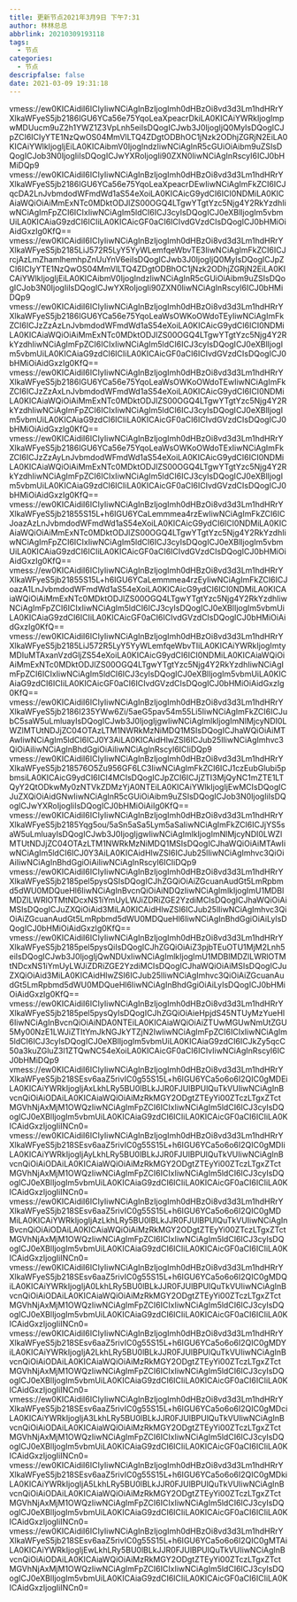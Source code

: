 ```yaml
---
title: 更新节点2021年3月9日 下午7:31
author: 林林总总
abbrlink: 20210309193118
tags:
  - 节点
categories:
  - 节点
descripfalse: false
date: 2021-03-09 19:31:18
---
```

vmess://ew0KICAidiI6ICIyIiwNCiAgInBzIjogImh0dHBzOi8vd3d3Lm1hdHRrYXlkaWFyeS5jb2186IGU6YCa56e75YqoLeaXpeacrDkiLA0KICAiYWRkIjogImpwMDUucm9uZ2h1YWZ1Z3VpLnh5eiIsDQogICJwb3J0IjogIjQ0MyIsDQogICJpZCI6ICIyYTE1NzQwOS04MmVlLTQ4ZDgtODBhOC1jNzk2ODhjZGRjN2EiLA0KICAiYWlkIjogIjEiLA0KICAibmV0IjogIndzIiwNCiAgInR5cGUiOiAibm9uZSIsDQogICJob3N0IjogIiIsDQogICJwYXRoIjogIi90ZXN0IiwNCiAgInRscyI6ICJ0bHMiDQp9
vmess://ew0KICAidiI6ICIyIiwNCiAgInBzIjogImh0dHBzOi8vd3d3Lm1hdHRrYXlkaWFyeS5jb2186IGU6YCa56e75YqoLeaXpeacrDEwIiwNCiAgImFkZCI6ICJqcDA2LnJvbmdodWFmdWd1aS54eXoiLA0KICAicG9ydCI6ICI0NDMiLA0KICAiaWQiOiAiMmExNTc0MDktODJlZS00OGQ4LTgwYTgtYzc5Njg4Y2RkYzdhIiwNCiAgImFpZCI6ICIxIiwNCiAgIm5ldCI6ICJ3cyIsDQogICJ0eXBlIjogIm5vbmUiLA0KICAiaG9zdCI6ICIiLA0KICAicGF0aCI6ICIvdGVzdCIsDQogICJ0bHMiOiAidGxzIg0KfQ==
vmess://ew0KICAidiI6ICIyIiwNCiAgInBzIjogImh0dHBzOi8vd3d3Lm1hdHRrYXlkaWFyeS5jb2185LiJ572R5LyY5YyWLemfqeWbvTE3IiwNCiAgImFkZCI6ICJrcjAzLmZhamlhemhpZnUuYnV6eiIsDQogICJwb3J0IjogIjQ0MyIsDQogICJpZCI6ICIyYTE1NzQwOS04MmVlLTQ4ZDgtODBhOC1jNzk2ODhjZGRjN2EiLA0KICAiYWlkIjogIjEiLA0KICAibmV0IjogIndzIiwNCiAgInR5cGUiOiAibm9uZSIsDQogICJob3N0IjogIiIsDQogICJwYXRoIjogIi90ZXN0IiwNCiAgInRscyI6ICJ0bHMiDQp9
vmess://ew0KICAidiI6ICIyIiwNCiAgInBzIjogImh0dHBzOi8vd3d3Lm1hdHRrYXlkaWFyeS5jb2186IGU6YCa56e75YqoLeaWsOWKoOWdoTEyIiwNCiAgImFkZCI6ICJzZzAzLnJvbmdodWFmdWd1aS54eXoiLA0KICAicG9ydCI6ICI0NDMiLA0KICAiaWQiOiAiMmExNTc0MDktODJlZS00OGQ4LTgwYTgtYzc5Njg4Y2RkYzdhIiwNCiAgImFpZCI6ICIxIiwNCiAgIm5ldCI6ICJ3cyIsDQogICJ0eXBlIjogIm5vbmUiLA0KICAiaG9zdCI6ICIiLA0KICAicGF0aCI6ICIvdGVzdCIsDQogICJ0bHMiOiAidGxzIg0KfQ==
vmess://ew0KICAidiI6ICIyIiwNCiAgInBzIjogImh0dHBzOi8vd3d3Lm1hdHRrYXlkaWFyeS5jb2186IGU6YCa56e75YqoLeaWsOWKoOWdoTEwIiwNCiAgImFkZCI6ICJzZzAxLnJvbmdodWFmdWd1aS54eXoiLA0KICAicG9ydCI6ICI0NDMiLA0KICAiaWQiOiAiMmExNTc0MDktODJlZS00OGQ4LTgwYTgtYzc5Njg4Y2RkYzdhIiwNCiAgImFpZCI6ICIxIiwNCiAgIm5ldCI6ICJ3cyIsDQogICJ0eXBlIjogIm5vbmUiLA0KICAiaG9zdCI6ICIiLA0KICAicGF0aCI6ICIvdGVzdCIsDQogICJ0bHMiOiAidGxzIg0KfQ==
vmess://ew0KICAidiI6ICIyIiwNCiAgInBzIjogImh0dHBzOi8vd3d3Lm1hdHRrYXlkaWFyeS5jb2186IGU6YCa56e75YqoLeaWsOWKoOWdoTExIiwNCiAgImFkZCI6ICJzZzAyLnJvbmdodWFmdWd1aS54eXoiLA0KICAicG9ydCI6ICI0NDMiLA0KICAiaWQiOiAiMmExNTc0MDktODJlZS00OGQ4LTgwYTgtYzc5Njg4Y2RkYzdhIiwNCiAgImFpZCI6ICIxIiwNCiAgIm5ldCI6ICJ3cyIsDQogICJ0eXBlIjogIm5vbmUiLA0KICAiaG9zdCI6ICIiLA0KICAicGF0aCI6ICIvdGVzdCIsDQogICJ0bHMiOiAidGxzIg0KfQ==
vmess://ew0KICAidiI6ICIyIiwNCiAgInBzIjogImh0dHBzOi8vd3d3Lm1hdHRrYXlkaWFyeS5jb21855S15L+h6IGU6YCaLemmmea4rzEwIiwNCiAgImFkZCI6ICJoazAzLnJvbmdodWFmdWd1aS54eXoiLA0KICAicG9ydCI6ICI0NDMiLA0KICAiaWQiOiAiMmExNTc0MDktODJlZS00OGQ4LTgwYTgtYzc5Njg4Y2RkYzdhIiwNCiAgImFpZCI6ICIxIiwNCiAgIm5ldCI6ICJ3cyIsDQogICJ0eXBlIjogIm5vbmUiLA0KICAiaG9zdCI6ICIiLA0KICAicGF0aCI6ICIvdGVzdCIsDQogICJ0bHMiOiAidGxzIg0KfQ==
vmess://ew0KICAidiI6ICIyIiwNCiAgInBzIjogImh0dHBzOi8vd3d3Lm1hdHRrYXlkaWFyeS5jb21855S15L+h6IGU6YCaLemmmea4rzEyIiwNCiAgImFkZCI6ICJoazA1LnJvbmdodWFmdWd1aS54eXoiLA0KICAicG9ydCI6ICI0NDMiLA0KICAiaWQiOiAiMmExNTc0MDktODJlZS00OGQ4LTgwYTgtYzc5Njg4Y2RkYzdhIiwNCiAgImFpZCI6ICIxIiwNCiAgIm5ldCI6ICJ3cyIsDQogICJ0eXBlIjogIm5vbmUiLA0KICAiaG9zdCI6ICIiLA0KICAicGF0aCI6ICIvdGVzdCIsDQogICJ0bHMiOiAidGxzIg0KfQ==
vmess://ew0KICAidiI6ICIyIiwNCiAgInBzIjogImh0dHBzOi8vd3d3Lm1hdHRrYXlkaWFyeS5jb2185LiJ572R5LyY5YyWLemfqeWbvTIiLA0KICAiYWRkIjogImtyMDIuMTAxanVzdGljZS54eXoiLA0KICAicG9ydCI6ICI0NDMiLA0KICAiaWQiOiAiMmExNTc0MDktODJlZS00OGQ4LTgwYTgtYzc5Njg4Y2RkYzdhIiwNCiAgImFpZCI6ICIxIiwNCiAgIm5ldCI6ICJ3cyIsDQogICJ0eXBlIjogIm5vbmUiLA0KICAiaG9zdCI6ICIiLA0KICAicGF0aCI6ICIvdGVzdCIsDQogICJ0bHMiOiAidGxzIg0KfQ==
vmess://ew0KICAidiI6ICIyIiwNCiAgInBzIjogImh0dHBzOi8vd3d3Lm1hdHRrYXlkaWFyeS5jb2186I235YWw6Zi/5aeG5pav54m55Li5IiwNCiAgImFkZCI6ICJubC5saW5uLmluayIsDQogICJwb3J0IjogIjgwIiwNCiAgImlkIjogImNlMjcyNDI0LWZlMTUtNDJjZC04OTAzLTM1NWRkMzNiMDQ1MSIsDQogICJhaWQiOiAiMTAwIiwNCiAgIm5ldCI6ICJ0Y3AiLA0KICAidHlwZSI6ICJub25lIiwNCiAgImhvc3QiOiAiIiwNCiAgInBhdGgiOiAiIiwNCiAgInRscyI6ICIiDQp9
vmess://ew0KICAidiI6ICIyIiwNCiAgInBzIjogImh0dHBzOi8vd3d3Lm1hdHRrYXlkaWFyeS5jb218576O5Zu956GF6LC3IiwNCiAgImFkZCI6ICJ1czEubGlubi5pbmsiLA0KICAicG9ydCI6ICI4MCIsDQogICJpZCI6ICJjZTI3MjQyNC1mZTE1LTQyY2QtODkwMy0zNTVkZDMzYjA0NTEiLA0KICAiYWlkIjogIjEwMCIsDQogICJuZXQiOiAidGNwIiwNCiAgInR5cGUiOiAibm9uZSIsDQogICJob3N0IjogIiIsDQogICJwYXRoIjogIiIsDQogICJ0bHMiOiAiIg0KfQ==
vmess://ew0KICAidiI6ICIyIiwNCiAgInBzIjogImh0dHBzOi8vd3d3Lm1hdHRrYXlkaWFyeS5jb2185Yqg5ou/5aSn5aSa5Lym5aSaIiwNCiAgImFkZCI6ICJjYS5saW5uLmluayIsDQogICJwb3J0IjogIjgwIiwNCiAgImlkIjogImNlMjcyNDI0LWZlMTUtNDJjZC04OTAzLTM1NWRkMzNiMDQ1MSIsDQogICJhaWQiOiAiMTAwIiwNCiAgIm5ldCI6ICJ0Y3AiLA0KICAidHlwZSI6ICJub25lIiwNCiAgImhvc3QiOiAiIiwNCiAgInBhdGgiOiAiIiwNCiAgInRscyI6ICIiDQp9
vmess://ew0KICAidiI6ICIyIiwNCiAgInBzIjogImh0dHBzOi8vd3d3Lm1hdHRrYXlkaWFyeS5jb2185pel5pysQSIsDQogICJhZGQiOiAiZGcuanAudGt5LmRpbmd5dWU0MDQueHl6IiwNCiAgInBvcnQiOiAiNDQzIiwNCiAgImlkIjogImU1MDBlMDZlLWRlOTMtNDcxNS1iYmUyLWJiZDRiZGE2YzdiMCIsDQogICJhaWQiOiAiMSIsDQogICJuZXQiOiAid3MiLA0KICAidHlwZSI6ICJub25lIiwNCiAgImhvc3QiOiAiZGcuanAudGt5LmRpbmd5dWU0MDQueHl6IiwNCiAgInBhdGgiOiAiLyIsDQogICJ0bHMiOiAidGxzIg0KfQ==
vmess://ew0KICAidiI6ICIyIiwNCiAgInBzIjogImh0dHBzOi8vd3d3Lm1hdHRrYXlkaWFyeS5jb2185pel5pysQiIsDQogICJhZGQiOiAiZ3pjbTEuOTU1MjM2Lnh5eiIsDQogICJwb3J0IjogIjQwNDUxIiwNCiAgImlkIjogImU1MDBlMDZlLWRlOTMtNDcxNS1iYmUyLWJiZDRiZGE2YzdiMCIsDQogICJhaWQiOiAiMSIsDQogICJuZXQiOiAid3MiLA0KICAidHlwZSI6ICJub25lIiwNCiAgImhvc3QiOiAiZGcuanAudGt5LmRpbmd5dWU0MDQueHl6IiwNCiAgInBhdGgiOiAiLyIsDQogICJ0bHMiOiAidGxzIg0KfQ==
vmess://ew0KICAidiI6ICIyIiwNCiAgInBzIjogImh0dHBzOi8vd3d3Lm1hdHRrYXlkaWFyeS5jb2185pel5pysQyIsDQogICJhZGQiOiAieHpjdS45NTUyMzYueHl6IiwNCiAgInBvcnQiOiAiNDA0NTEiLA0KICAiaWQiOiAiZTUwMGUwNmUtZGU5My00NzE1LWJiZTItYmJkNGJkYTZjN2IwIiwNCiAgImFpZCI6ICIxIiwNCiAgIm5ldCI6ICJ3cyIsDQogICJ0eXBlIjogIm5vbmUiLA0KICAiaG9zdCI6ICJkZy5qcC50a3kuZGluZ3l1ZTQwNC54eXoiLA0KICAicGF0aCI6ICIvIiwNCiAgInRscyI6ICJ0bHMiDQp9
vmess://ew0KICAidiI6ICIyIiwNCiAgInBzIjogImh0dHBzOi8vd3d3Lm1hdHRrYXlkaWFyeS5jb218SEsv6aaZ5rivIC0g55S15L+h6IGU6YCa5o6o6I2QIC0gMDEiLA0KICAiYWRkIjogIjAxLkhLRy5BU0lBLkJJR0FJUlBPUlQuTkVUIiwNCiAgInBvcnQiOiAiODAiLA0KICAiaWQiOiAiMzRkMGY2ODgtZTEyYi00ZTczLTgxZTctMGVhNjAxMjM1OWQzIiwNCiAgImFpZCI6ICIxIiwNCiAgIm5ldCI6ICJ3cyIsDQogICJ0eXBlIjogIm5vbmUiLA0KICAiaG9zdCI6ICIiLA0KICAicGF0aCI6ICIiLA0KICAidGxzIjogIiINCn0=
vmess://ew0KICAidiI6ICIyIiwNCiAgInBzIjogImh0dHBzOi8vd3d3Lm1hdHRrYXlkaWFyeS5jb218SEsv6aaZ5rivIC0g55S15L+h6IGU6YCa5o6o6I2QIC0gMDIiLA0KICAiYWRkIjogIjAyLkhLRy5BU0lBLkJJR0FJUlBPUlQuTkVUIiwNCiAgInBvcnQiOiAiODAiLA0KICAiaWQiOiAiMzRkMGY2ODgtZTEyYi00ZTczLTgxZTctMGVhNjAxMjM1OWQzIiwNCiAgImFpZCI6ICIxIiwNCiAgIm5ldCI6ICJ3cyIsDQogICJ0eXBlIjogIm5vbmUiLA0KICAiaG9zdCI6ICIiLA0KICAicGF0aCI6ICIiLA0KICAidGxzIjogIiINCn0=
vmess://ew0KICAidiI6ICIyIiwNCiAgInBzIjogImh0dHBzOi8vd3d3Lm1hdHRrYXlkaWFyeS5jb218SEsv6aaZ5rivIC0g55S15L+h6IGU6YCa5o6o6I2QIC0gMDMiLA0KICAiYWRkIjogIjAzLkhLRy5BU0lBLkJJR0FJUlBPUlQuTkVUIiwNCiAgInBvcnQiOiAiODAiLA0KICAiaWQiOiAiMzRkMGY2ODgtZTEyYi00ZTczLTgxZTctMGVhNjAxMjM1OWQzIiwNCiAgImFpZCI6ICIxIiwNCiAgIm5ldCI6ICJ3cyIsDQogICJ0eXBlIjogIm5vbmUiLA0KICAiaG9zdCI6ICIiLA0KICAicGF0aCI6ICIiLA0KICAidGxzIjogIiINCn0=
vmess://ew0KICAidiI6ICIyIiwNCiAgInBzIjogImh0dHBzOi8vd3d3Lm1hdHRrYXlkaWFyeS5jb218SEsv6aaZ5rivIC0g55S15L+h6IGU6YCa5o6o6I2QIC0gMDQiLA0KICAiYWRkIjogIjA0LkhLRy5BU0lBLkJJR0FJUlBPUlQuTkVUIiwNCiAgInBvcnQiOiAiODAiLA0KICAiaWQiOiAiMzRkMGY2ODgtZTEyYi00ZTczLTgxZTctMGVhNjAxMjM1OWQzIiwNCiAgImFpZCI6ICIxIiwNCiAgIm5ldCI6ICJ3cyIsDQogICJ0eXBlIjogIm5vbmUiLA0KICAiaG9zdCI6ICIiLA0KICAicGF0aCI6ICIiLA0KICAidGxzIjogIiINCn0=
vmess://ew0KICAidiI6ICIyIiwNCiAgInBzIjogImh0dHBzOi8vd3d3Lm1hdHRrYXlkaWFyeS5jb218SEsv6aaZ5rivIC0g55S15L+h6IGU6YCa5o6o6I2QIC0gMDYiLA0KICAiYWRkIjogIjA2LkhLRy5BU0lBLkJJR0FJUlBPUlQuTkVUIiwNCiAgInBvcnQiOiAiODAiLA0KICAiaWQiOiAiMzRkMGY2ODgtZTEyYi00ZTczLTgxZTctMGVhNjAxMjM1OWQzIiwNCiAgImFpZCI6ICIxIiwNCiAgIm5ldCI6ICJ3cyIsDQogICJ0eXBlIjogIm5vbmUiLA0KICAiaG9zdCI6ICIiLA0KICAicGF0aCI6ICIiLA0KICAidGxzIjogIiINCn0=
vmess://ew0KICAidiI6ICIyIiwNCiAgInBzIjogImh0dHBzOi8vd3d3Lm1hdHRrYXlkaWFyeS5jb218SEsv6aaZ5rivIC0g55S15L+h6IGU6YCa5o6o6I2QIC0gMDciLA0KICAiYWRkIjogIjA3LkhLRy5BU0lBLkJJR0FJUlBPUlQuTkVUIiwNCiAgInBvcnQiOiAiODAiLA0KICAiaWQiOiAiMzRkMGY2ODgtZTEyYi00ZTczLTgxZTctMGVhNjAxMjM1OWQzIiwNCiAgImFpZCI6ICIxIiwNCiAgIm5ldCI6ICJ3cyIsDQogICJ0eXBlIjogIm5vbmUiLA0KICAiaG9zdCI6ICIiLA0KICAicGF0aCI6ICIiLA0KICAidGxzIjogIiINCn0=
vmess://ew0KICAidiI6ICIyIiwNCiAgInBzIjogImh0dHBzOi8vd3d3Lm1hdHRrYXlkaWFyeS5jb218SEsv6aaZ5rivIC0g55S15L+h6IGU6YCa5o6o6I2QIC0gMDkiLA0KICAiYWRkIjogIjA5LkhLRy5BU0lBLkJJR0FJUlBPUlQuTkVUIiwNCiAgInBvcnQiOiAiODAiLA0KICAiaWQiOiAiMzRkMGY2ODgtZTEyYi00ZTczLTgxZTctMGVhNjAxMjM1OWQzIiwNCiAgImFpZCI6ICIxIiwNCiAgIm5ldCI6ICJ3cyIsDQogICJ0eXBlIjogIm5vbmUiLA0KICAiaG9zdCI6ICIiLA0KICAicGF0aCI6ICIiLA0KICAidGxzIjogIiINCn0=
vmess://ew0KICAidiI6ICIyIiwNCiAgInBzIjogImh0dHBzOi8vd3d3Lm1hdHRrYXlkaWFyeS5jb218SEsv6aaZ5rivIC0g55S15L+h6IGU6YCa5o6o6I2QIC0gMTAiLA0KICAiYWRkIjogIjEwLkhLRy5BU0lBLkJJR0FJUlBPUlQuTkVUIiwNCiAgInBvcnQiOiAiODAiLA0KICAiaWQiOiAiMzRkMGY2ODgtZTEyYi00ZTczLTgxZTctMGVhNjAxMjM1OWQzIiwNCiAgImFpZCI6ICIxIiwNCiAgIm5ldCI6ICJ3cyIsDQogICJ0eXBlIjogIm5vbmUiLA0KICAiaG9zdCI6ICIiLA0KICAicGF0aCI6ICIiLA0KICAidGxzIjogIiINCn0=